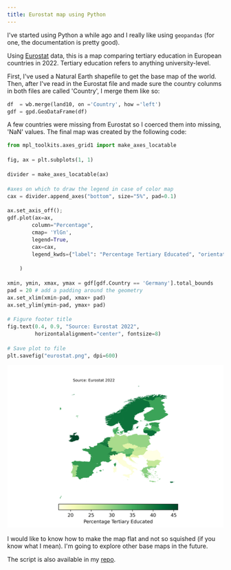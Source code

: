 ```yaml
---
title: Eurostat map using Python
---
```

I've started using Python a while ago and I really like using `geopandas` (for one, the documentation is pretty good).

Using [Eurostat](https://ec.europa.eu/eurostat/web/education-and-training/database) data, this is a map comparing tertiary education in European countries in 2022. Tertiary education refers to anything university-level.

First, I've used a Natural Earth shapefile to get the base map of the world. Then, after I've read in the Eurostat file and made sure the country colunms in both files are called 'Country', I merge them like so:

```python
df  = wb.merge(land10, on ='Country', how ='left')
gdf = gpd.GeoDataFrame(df)

```

A few countries were missing from Eurostat so I coerced them into missing, 'NaN' values. The final map was created by the following code:

```python
from mpl_toolkits.axes_grid1 import make_axes_locatable

fig, ax = plt.subplots(1, 1) 

divider = make_axes_locatable(ax)

#axes on which to draw the legend in case of color map
cax = divider.append_axes("bottom", size="5%", pad=0.1)

ax.set_axis_off();
gdf.plot(ax=ax, 
        column="Percentage", 
        cmap= 'YlGn',
        legend=True,
        cax=cax,
        legend_kwds={"label": "Percentage Tertiary Educated", "orientation": "horizontal"},

    )

xmin, ymin, xmax, ymax = gdf[gdf.Country == 'Germany'].total_bounds
pad = 20 # add a padding around the geometry
ax.set_xlim(xmin-pad, xmax+ pad)
ax.set_ylim(ymin-pad, ymax+ pad)

# Figure footer title
fig.text(0.4, 0.9, "Source: Eurostat 2022",
         horizontalalignment="center", fontsize=8)

# Save plot to file 
plt.savefig("eurostat.png", dpi=600)
```

![Tertiary education in Europe map](/images/eurostat.png)

I would like to know how to make the map flat and not so squished (if you know what I mean). I'm going to explore other base maps in the future.

The script is also available in my [repo](https://github.com/johannajokio/johannajokio.github.io/blob/master/scripts/Eurostat.py).